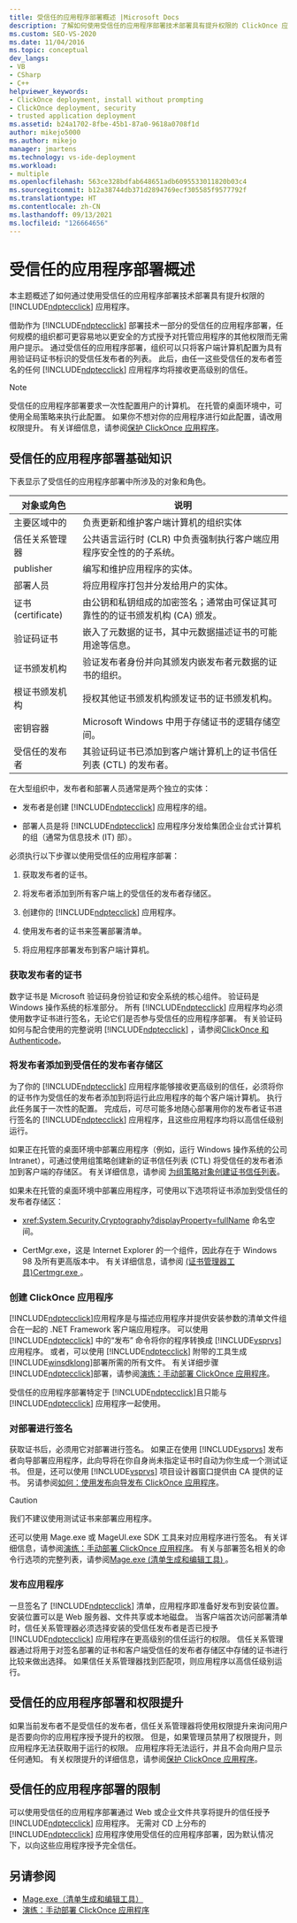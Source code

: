 ```yaml
---
title: 受信任的应用程序部署概述 |Microsoft Docs
description: 了解如何使用受信任的应用程序部署技术部署具有提升权限的 ClickOnce 应用程序。
ms.custom: SEO-VS-2020
ms.date: 11/04/2016
ms.topic: conceptual
dev_langs:
- VB
- CSharp
- C++
helpviewer_keywords:
- ClickOnce deployment, install without prompting
- ClickOnce deployment, security
- trusted application deployment
ms.assetid: b24a1702-8fbe-45b1-87a0-9618a0708f1d
author: mikejo5000
ms.author: mikejo
manager: jmartens
ms.technology: vs-ide-deployment
ms.workload:
- multiple
ms.openlocfilehash: 563ce328bdfab648651adb6095533011820b03c4
ms.sourcegitcommit: b12a38744db371d2894769ecf305585f9577792f
ms.translationtype: HT
ms.contentlocale: zh-CN
ms.lasthandoff: 09/13/2021
ms.locfileid: "126664656"
---
```

# <a name="trusted-application-deployment-overview"></a>受信任的应用程序部署概述
本主题概述了如何通过使用受信任的应用程序部署技术部署具有提升权限的 [!INCLUDE[ndptecclick](../deployment/includes/ndptecclick_md.md)] 应用程序。

 借助作为 [!INCLUDE[ndptecclick](../deployment/includes/ndptecclick_md.md)] 部署技术一部分的受信任的应用程序部署，任何规模的组织都可更容易地以更安全的方式授予对托管应用程序的其他权限而无需用户提示。 通过受信任的应用程序部署，组织可以只将客户端计算机配置为具有用验证码证书标识的受信任发布者的列表。 此后，由任一这些受信任的发布者签名的任何 [!INCLUDE[ndptecclick](../deployment/includes/ndptecclick_md.md)] 应用程序均将接收更高级别的信任。

> [!NOTE]
> 受信任的应用程序部署要求一次性配置用户的计算机。 在托管的桌面环境中，可使用全局策略来执行此配置。 如果你不想对你的应用程序进行如此配置，请改用权限提升。 有关详细信息，请参阅[保护 ClickOnce 应用程序](../deployment/securing-clickonce-applications.md)。

## <a name="trusted-application-deployment-basics"></a>受信任的应用程序部署基础知识
 下表显示了受信任的应用程序部署中所涉及的对象和角色。

|对象或角色|说明|
|--------------------|-----------------|
|主要区域中的|负责更新和维护客户端计算机的组织实体|
|信任关系管理器|公共语言运行时 (CLR) 中负责强制执行客户端应用程序安全性的的子系统。|
|publisher|编写和维护应用程序的实体。|
|部署人员|将应用程序打包并分发给用户的实体。|
|证书 (certificate)|由公钥和私钥组成的加密签名；通常由可保证其可靠性的的证书颁发机构 (CA) 颁发。|
|验证码证书|嵌入了元数据的证书，其中元数据描述证书的可能用途等信息。|
|证书颁发机构|验证发布者身份并向其颁发内嵌发布者元数据的证书的组织。|
|根证书颁发机构|授权其他证书颁发机构颁发证书的证书颁发机构。|
|密钥容器|Microsoft Windows 中用于存储证书的逻辑存储空间。|
|受信任的发布者|其验证码证书已添加到客户端计算机上的证书信任列表 (CTL) 的发布者。|

 在大型组织中，发布者和部署人员通常是两个独立的实体：

- 发布者是创建 [!INCLUDE[ndptecclick](../deployment/includes/ndptecclick_md.md)] 应用程序的组。

- 部署人员是将 [!INCLUDE[ndptecclick](../deployment/includes/ndptecclick_md.md)] 应用程序分发给集团企业台式计算机的组（通常为信息技术 (IT) 部）。

必须执行以下步骤以使用受信任的应用程序部署：

1. 获取发布者的证书。

2. 将发布者添加到所有客户端上的受信任的发布者存储区。

3. 创建你的 [!INCLUDE[ndptecclick](../deployment/includes/ndptecclick_md.md)] 应用程序。

4. 使用发布者的证书来签署部署清单。

5. 将应用程序部署发布到客户端计算机。

### <a name="obtain-a-certificate-for-the-publisher"></a>获取发布者的证书
 数字证书是 Microsoft 验证码身份验证和安全系统的核心组件。 验证码是 Windows 操作系统的标准部分。 所有 [!INCLUDE[ndptecclick](../deployment/includes/ndptecclick_md.md)] 应用程序均必须使用数字证书进行签名，无论它们是否参与受信任的应用程序部署。 有关验证码如何与配合使用的完整说明 [!INCLUDE[ndptecclick](../deployment/includes/ndptecclick_md.md)] ，请参阅[ClickOnce 和 Authenticode](../deployment/clickonce-and-authenticode.md)。

### <a name="add-the-publisher-to-the-trusted-publishers-store"></a>将发布者添加到受信任的发布者存储区
 为了你的 [!INCLUDE[ndptecclick](../deployment/includes/ndptecclick_md.md)] 应用程序能够接收更高级别的信任，必须将你的证书作为受信任的发布者添加到将运行此应用程序的每个客户端计算机。 执行此任务属于一次性的配置。 完成后，可尽可能多地随心部署用你的发布者证书进行签名的 [!INCLUDE[ndptecclick](../deployment/includes/ndptecclick_md.md)] 应用程序，且这些应用程序均将以高信任级别运行。

 如果正在托管的桌面环境中部署应用程序（例如，运行 Windows 操作系统的公司 Intranet），可通过使用组策略创建新的证书信任列表 (CTL) 将受信任的发布者添加到客户端的存储区。 有关详细信息，请参阅 [为组策略对象创建证书信任列表](/previous-versions/windows/it-pro/windows-server-2003/cc728449(v=ws.10))。

 如果未在托管的桌面环境中部署应用程序，可使用以下选项将证书添加到受信任的发布者存储区：

- <xref:System.Security.Cryptography?displayProperty=fullName> 命名空间。

- CertMgr.exe，这是 Internet Explorer 的一个组件，因此存在于 Windows 98 及所有更高版本中。 有关详细信息，请参阅 [ (证书管理器工具)Certmgr.exe ](/dotnet/framework/tools/certmgr-exe-certificate-manager-tool)。

### <a name="create-a-clickonce-application"></a>创建 ClickOnce 应用程序
 [!INCLUDE[ndptecclick](../deployment/includes/ndptecclick_md.md)]应用程序是与描述应用程序并提供安装参数的清单文件组合在一起的 .NET Framework 客户端应用程序。 可以使用 [!INCLUDE[ndptecclick](../deployment/includes/ndptecclick_md.md)] 中的“发布”  命令将你的程序转换成 [!INCLUDE[vsprvs](../code-quality/includes/vsprvs_md.md)]应用程序。 或者，可以使用 [!INCLUDE[ndptecclick](../deployment/includes/ndptecclick_md.md)] 附带的工具生成 [!INCLUDE[winsdklong](../deployment/includes/winsdklong_md.md)]部署所需的所有文件。 有关详细步骤[!INCLUDE[ndptecclick](../deployment/includes/ndptecclick_md.md)]部署，请参阅[演练：手动部署 ClickOnce 应用程序](../deployment/walkthrough-manually-deploying-a-clickonce-application.md)。

 受信任的应用程序部署特定于 [!INCLUDE[ndptecclick](../deployment/includes/ndptecclick_md.md)]且只能与 [!INCLUDE[ndptecclick](../deployment/includes/ndptecclick_md.md)] 应用程序一起使用。

### <a name="sign-the-deployment"></a>对部署进行签名
 获取证书后，必须用它对部署进行签名。 如果正在使用 [!INCLUDE[vsprvs](../code-quality/includes/vsprvs_md.md)] 发布者向导部署应用程序，此向导将在你自身尚未指定证书时自动为你生成一个测试证书。 但是，还可以使用 [!INCLUDE[vsprvs](../code-quality/includes/vsprvs_md.md)] 项目设计器窗口提供由 CA 提供的证书。  另请参阅[如何：使用发布向导发布 ClickOnce 应用程序](../deployment/how-to-publish-a-clickonce-application-using-the-publish-wizard.md)。

> [!CAUTION]
> 我们不建议使用测试证书来部署应用程序。

 还可以使用 Mage.exe 或 MageUI.exe SDK 工具来对应用程序进行签名。 有关详细信息，请参阅[演练：手动部署 ClickOnce 应用程序](../deployment/walkthrough-manually-deploying-a-clickonce-application.md)。 有关与部署签名相关的命令行选项的完整列表，请参阅[Mage.exe (清单生成和编辑工具) ](/dotnet/framework/tools/mage-exe-manifest-generation-and-editing-tool)。

### <a name="publish-the-application"></a>发布应用程序
 一旦签名了 [!INCLUDE[ndptecclick](../deployment/includes/ndptecclick_md.md)] 清单，应用程序即准备好发布到安装位置。 安装位置可以是 Web 服务器、文件共享或本地磁盘。 当客户端首次访问部署清单时，信任关系管理器必须选择安装的受信任发布者是否已授予 [!INCLUDE[ndptecclick](../deployment/includes/ndptecclick_md.md)] 应用程序在更高级别的信任运行的权限。 信任关系管理器通过将用于对签名部署的证书和客户端受信任的发布者存储区中存储的证书进行比较来做出选择。 如果信任关系管理器找到匹配项，则应用程序以高信任级别运行。

## <a name="trusted-application-deployment-and-permission-elevation"></a>受信任的应用程序部署和权限提升
 如果当前发布者不是受信任的发布者，信任关系管理器将使用权限提升来询问用户是否要向你的应用程序授予提升的权限。 但是，如果管理员禁用了权限提升，则应用程序无法获取用于运行的权限。 应用程序将无法运行，并且不会向用户显示任何通知。 有关权限提升的详细信息，请参阅[保护 ClickOnce 应用程序](../deployment/securing-clickonce-applications.md)。

## <a name="limitations-of-trusted-application-deployment"></a>受信任的应用程序部署的限制
 可以使用受信任的应用程序部署通过 Web 或企业文件共享将提升的信任授予 [!INCLUDE[ndptecclick](../deployment/includes/ndptecclick_md.md)] 应用程序。 无需对 CD 上分布的 [!INCLUDE[ndptecclick](../deployment/includes/ndptecclick_md.md)] 应用程序使用受信任的应用程序部署，因为默认情况下，以向这些应用程序授予完全信任。

## <a name="see-also"></a>另请参阅
- [Mage.exe（清单生成和编辑工具）](/dotnet/framework/tools/mage-exe-manifest-generation-and-editing-tool)
- [演练：手动部署 ClickOnce 应用程序](../deployment/walkthrough-manually-deploying-a-clickonce-application.md)

